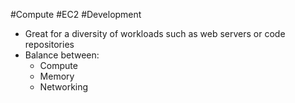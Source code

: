 #Compute #EC2 #Development 

- Great for a diversity of workloads such as web servers or code repositories
- Balance between:
	- Compute
	- Memory  
	- Networking